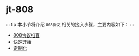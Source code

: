 
# jt-808

::: tip
本小节将介绍 `808协议` 相关的接入步骤，主要内容如下：
:::

- [808协议扫盲](./basic/protocol-introduction.md)
- [快速开始](./basic/quick-start.md)
- [定制化](./basic/customized.md)
